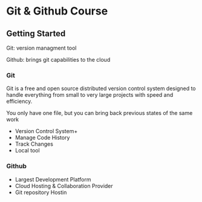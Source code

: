 # Git & Github Course

## Getting Started

Git: version managment tool

Github: brings git capabilities to the cloud

### Git 

Git is a free and open source distributed version control system designed to handle everything from small to very large projects with speed and efficiency.

You only have one file, but you can bring back previous states of the same work

 - Version Control System+
 - Manage Code History
 - Track Changes
 - Local tool

### Github

 - Largest Development Platform
 - Cloud Hosting & Collaboration Provider
 - Git repository Hostin

<!--stackedit_data:
eyJoaXN0b3J5IjpbMTE5NzU2NzMwMCw0MTgzMzY0OTUsLTMyMj
czMjM2MywxMTM0OTI1NzExLDE5NTcwOTkzOTUsLTIwODg3NDY2
MTJdfQ==
-->